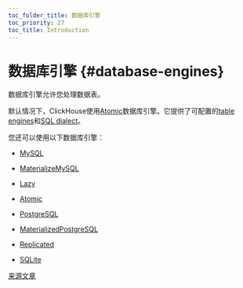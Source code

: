 ```yaml
---
toc_folder_title: 数据库引擎
toc_priority: 27
toc_title: Introduction
---
```


# 数据库引擎 {#database-engines}

数据库引擎允许您处理数据表。

默认情况下，ClickHouse使用[Atomic](../../engines/database-engines/atomic.md)数据库引擎。它提供了可配置的[table engines](../../engines/table-engines/index.md)和[SQL dialect](../../sql-reference/syntax.md)。

您还可以使用以下数据库引擎：

-   [MySQL](../../engines/database-engines/mysql.md)

-   [MaterializeMySQL](../../engines/database-engines/materialized-mysql.md)

-   [Lazy](../../engines/database-engines/lazy.md)

-   [Atomic](../../engines/database-engines/atomic.md)

-   [PostgreSQL](../../engines/database-engines/postgresql.md)

-   [MaterializedPostgreSQL](../../engines/database-engines/materialized-postgresql.md)

-   [Replicated](../../engines/database-engines/replicated.md)

-   [SQLite](../../engines/database-engines/sqlite.md)

[来源文章](https://clickhouse.com/docs/en/database_engines/) <!--hide-->
